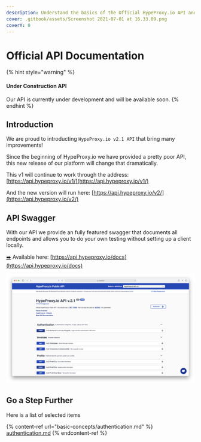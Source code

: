 ```yaml
---
description: Understand the basics of the Official HypeProxy.io API and how it works.
cover: .gitbook/assets/Screenshot 2021-07-01 at 16.33.09.png
coverY: 0
---
```


# Official API Documentation

{% hint style="warning" %}
#### Under Construction API

Our API is currently under development and will be available soon.
{% endhint %}

## Introduction

We are proud to introducting `HypeProxy.io v2.1 API` that bring many improvements!

Since the beginning of HypeProxy.io we have provided a pretty poor API, this new release of our platform will change that dramatically.

This v1 will continue to work through the address: [https://api.hypeproxy.io/v1/](https://api.hypeproxy.io/v1/)

And the new version will run here: [https://api.hypeproxy.io/v2/](https://api.hypeproxy.io/v2/)

## API Swagger

With our API we provide an fully featured swagger that documents all endpoints and allows you to do your own testing without setting up a client locally.

[➡️](https://emojipedia.org/right-arrow/) Available here: [https://api.hypeproxy.io/docs](https://api.hypeproxy.io/docs)

![Swagger Screenshot](<.gitbook/assets/Screenshot 2021-07-01 at 16.33.09.png>)

## Go a Step Further

Here is a list of selected items

{% content-ref url="basic-concepts/authentication.md" %}
[authentication.md](basic-concepts/authentication.md)
{% endcontent-ref %}

